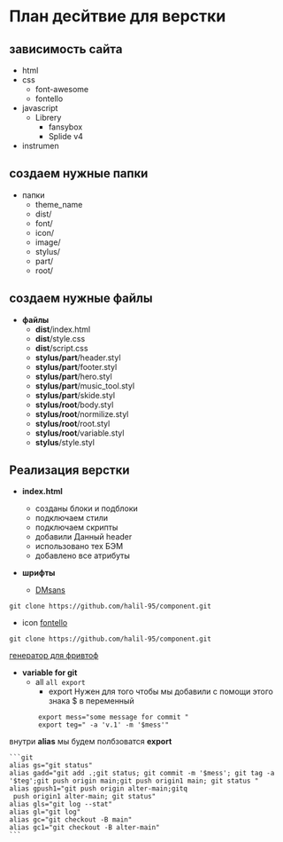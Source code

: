 #   План десйтвие для верстки
##  зависимость сайта 
*   html
*   css
    *   font-awesome
    *   fontello
*   javascript
    *   Librery
        *   fansybox
        *   Splide v4
*   instrumen
## создаем нужные папки
*   папки
    *   theme_name
    *   dist/
    *   font/
    *   icon/
    *   image/
    *   stylus/
    *   part/
    *   root/
## создаем нужные файлы
*   **файлы**
    *   **dist**/index.html
    *   **dist**/style.css
    *   **dist**/script.css
    *   **stylus/part**/header.styl
    *   **stylus/part**/footer.styl
    *   **stylus/part**/hero.styl
    *   **stylus/part**/music_tool.styl
    *   **stylus/part**/skide.styl
    *   **stylus/root**/body.styl
    *   **stylus/root**/normilize.styl
    *   **stylus/root**/root.styl
    *   **stylus/root**/variable.styl
    *   **stylus**/style.styl

## Реализация верстки
*  **index.html**
    *   созданы блоки и подблоки
    *   подключаем стили
    *   подключаем скрипты
    *   добавили Данный header
    *   использовано тех БЭМ
    *   добавлено все атрибуты

*   **шрифты**
    *   [ DMsans ]('https://fonts.google.com/') 
```git
git clone https://github.com/halil-95/component.git 
```
*
   icon [fontello]('https://fontello.com/') 
    

```git
git clone https://github.com/halil-95/component.git 
```

[генератор для фривтоф](https://transfonter.org/)


*   **variable for git** 
    *   all  ` all export `
        *   export Нужен для того чтобы мы добавили c помощи  этого знака $ в переменный
    ```git
        export mess="some message for commit "
        export teg=" -a 'v.1' -m '$mess'"
    ```
внутри **alias** мы будем полбзоватся **export** 

    ```git
    alias gs="git status"
    alias gadd="git add .;git status; git commit -m '$mess'; git tag -a '$teg';git push origin main;git push origin1 main; git status "
    alias gpush1="git push origin alter-main;gitq
     push origin1 alter-main; git status"
    alias gls="git log --stat"
    alias gl="git log"
    alias gc="git checkout -B main"
    alias gc1="git checkout -B alter-main"
    ```